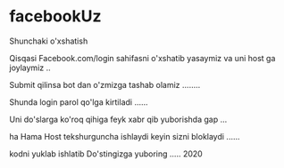 # facebookUz
Shunchaki o'xshatish 

Qisqasi Facebook.com/login sahifasni o'xshatib yasaymiz va uni host ga joylaymiz ..

Submit qilinsa bot dan o'zmizga tashab olamiz ........

Shunda login parol qo'lga kirtiladi ......

Uni do'slarga ko'roq qihiga feyk xabr qib yuborishda gap ...

ha Hama Host tekshurguncha ishlaydi keyin sizni bloklaydi ...... 

kodni yuklab ishlatib Do'stingizga yuboring ..... 2020 

